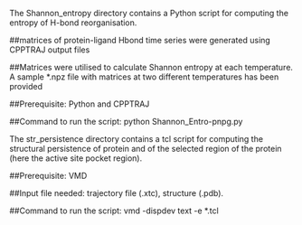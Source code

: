 The Shannon_entropy directory contains a Python script for computing the entropy of H-bond reorganisation. 

##matrices of protein-ligand Hbond time series were generated using CPPTRAJ output files

##Matrices were utilised to calculate Shannon entropy at each temperature. A sample *.npz file with matrices at two different temperatures has been provided

##Prerequisite: Python and CPPTRAJ

##Command to run the script: python Shannon_Entro-pnpg.py

The str_persistence directory contains a tcl script for computing the structural persistence of protein and of the selected region of the protein (here the active site pocket region).

##Prerequisite: VMD

##Input file needed: trajectory file (.xtc), structure (.pdb). 

##Command to run the script: vmd -dispdev text -e *.tcl


